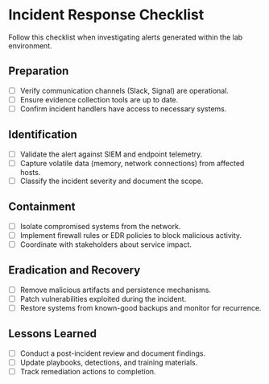 # Incident Response Checklist

Follow this checklist when investigating alerts generated within the lab environment.

## Preparation

- [ ] Verify communication channels (Slack, Signal) are operational.
- [ ] Ensure evidence collection tools are up to date.
- [ ] Confirm incident handlers have access to necessary systems.

## Identification

- [ ] Validate the alert against SIEM and endpoint telemetry.
- [ ] Capture volatile data (memory, network connections) from affected hosts.
- [ ] Classify the incident severity and document the scope.

## Containment

- [ ] Isolate compromised systems from the network.
- [ ] Implement firewall rules or EDR policies to block malicious activity.
- [ ] Coordinate with stakeholders about service impact.

## Eradication and Recovery

- [ ] Remove malicious artifacts and persistence mechanisms.
- [ ] Patch vulnerabilities exploited during the incident.
- [ ] Restore systems from known-good backups and monitor for recurrence.

## Lessons Learned

- [ ] Conduct a post-incident review and document findings.
- [ ] Update playbooks, detections, and training materials.
- [ ] Track remediation actions to completion.

